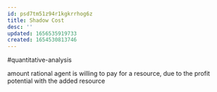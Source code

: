 ```yaml
---
id: psd7tm51z94r1kgkrrhog6z
title: Shadow Cost
desc: ''
updated: 1656535919733
created: 1654530813746
---
```

#quantitative-analysis 

amount rational agent is willing to  pay for a resource, due to the profit potential with the added resource
